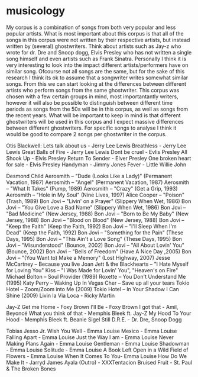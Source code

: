 # musicology
My corpus is a combination of songs from both very popular and less popular artists. What is most important about this corpus is that all of the songs in this corpus were not written by their respective artists, but instead written by (several) ghostwriters. Think about artists such as Jay-z who wrote for dr. Dre and Snoop dogg, Elvis Presley who has not written a single song himself and even artists such as Frank Sinatra. Personally I think it is very interesting to look into the impact different artists/performers have on similar song. Ofcourse not all songs are the same, but for the sake of this research I think its ok to assume that a songwriter writes somewhat similar songs.  From this we can start looking at the differences between different artists who perform songs from the same ghostwriter. This corpus was chosen with a few certain groups in mind, most importantantly writers, however it will also be possible to distinguish between different time periods as songs from the 50s will be in this corpus, as well as songs from the recent years. What will be important to keep in mind is that different ghostwriters will be used in this corpus and I expect massive differences between different ghostwriters. For specific songs to analyse I think it would be good to compare 2 songs per ghostwriter in the corpus.


  Otis Blackwell:
Lets talk about us - Jerry Lee Lewis
Breathless - Jerry Lee Lewis
Great Balls of Fire - Jerry Lee Lewis
Dont be cruel - Evlis Presley
All Shook Up - Elvis Presley
Return To Sender - Elver Presley
One broken heart for sale - Elvis Presley
Handyman - Jimmy Jones
Fever - Little Willie John

  Desmond Child
Aerosmith – "Dude (Looks Like a Lady)" (Permanent Vacation, 1987)
Aerosmith – "Angel" (Permanent Vacation, 1987)
Aerosmith – "What It Takes" (Pump, 1989)
Aerosmith – "Crazy" (Get a Grip, 1993)
Aerosmith – "Hole in My Soul" (Nine Lives, 1997)
Alice Cooper – "Poison" (Trash, 1989)
Bon Jovi – "Livin' on a Prayer" (Slippery When Wet, 1986)
Bon Jovi – "You Give Love a Bad Name" (Slippery When Wet, 1986)
Bon Jovi – "Bad Medicine" (New Jersey, 1988)
Bon Jovi – "Born to Be My Baby" (New Jersey, 1988)
Bon Jovi – "Blood on Blood" (New Jersey, 1988)
Bon Jovi – "Keep the Faith" (Keep the Faith, 1992)
Bon Jovi – "I'll Sleep When I'm Dead" (Keep the Faith, 1992)
Bon Jovi – "Something for the Pain" (These Days, 1995)
Bon Jovi – "This Ain't a Love Song" (These Days, 1995)
Bon Jovi – "Misunderstood" (Bounce, 2002)
Bon Jovi – "All About Lovin' You" (Bounce, 2002)
Bon Jovi – "Bells of Freedom" (Have A Nice Day ,2005)
Bon Jovi – "(You Want to) Make a Memory" (Lost Highway, 2007)
Jesse McCartney – Because you live
Joan Jett & the Blackhearts – "I Hate Myself for Loving You"
Kiss – "I Was Made for Lovin' You", "Heaven's on Fire"
Michael Bolton – Soul Provider (1989)
Roxette – You Don't Understand Me (1995)
Katy Perry – Waking Up In Vegas
Cher – Save up all your tears
Tokio Hotel – Zoom/Zoom into Me (2009)
Tokio Hotel – In Your Shadow I Can Shine (2009)
Livin la Via Loca - Ricky Martin

  Jay-Z
Get me Home - Foxy Brown
I'll Be - Foxy Brown
I got that - Amil, Beyoncé
What you think of that - Memphis Bleek ft. Jay-Z
My Hood To Your Hood - Memphis Bleek ft. Beanie Sigel
Still D.R.E. - Dr. Dre, Snoop Dogg

  Tobias Jesso Jr.
Wish You Well - Emma Louise
Mexico - Emma Louise
Falling Apart - Emma Louise
Just the Way I am - Emma Louise
Never Making Plans Again - Emma Louise
Gentleman - Emma Louise
Shadowman - Emma Louise
Solitude - Emma Louise
A Book Left Open in a Wild Field of Flowers - Emma Louise
When It Comes To You- Emma Louise
How Do We Make It - Jarryd James
Ayala (Outro) - XXXTentacion
Bruised Fruit - St. Paul & The Broken Bones



